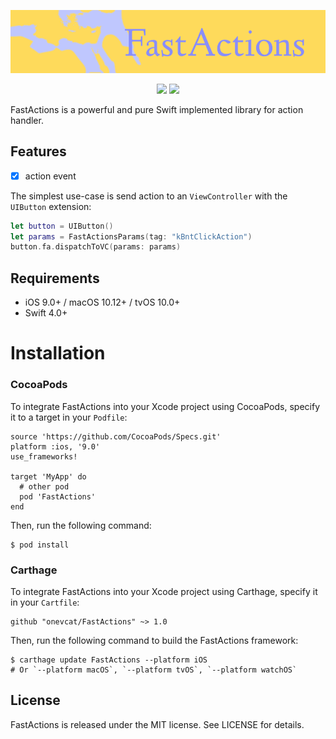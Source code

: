 ![FastAction](./images/FastActions.png)

<p align="center">
<a href="https://github.com/Carthage/Carthage/"><img src="https://img.shields.io/badge/Carthage-compatible-4BC51D.svg?style=flat"></a>
<a href="https://github.com/dengyhgit/FastActions/"><img src="https://img.shields.io/cocoapods/v/FastActions.svg?style=flat"></a>
</p>


FastActions is a powerful and pure Swift implemented library for action handler.

## Features

- [x] action event

The simplest use-case is send action to an `ViewController` with the `UIButton` extension:

```swift
let button = UIButton()
let params = FastActionsParams(tag: "kBntClickAction")
button.fa.dispatchToVC(params: params)
```

## Requirements

- iOS 9.0+ / macOS 10.12+ / tvOS 10.0+
- Swift 4.0+

# Installation

### CocoaPods

To integrate FastActions into your Xcode project using CocoaPods, specify it to a target in your `Podfile`:

```
source 'https://github.com/CocoaPods/Specs.git'
platform :ios, '9.0'
use_frameworks!

target 'MyApp' do
  # other pod
  pod 'FastActions'
end
```

Then, run the following command:

```
$ pod install
```

### Carthage

To integrate FastActions into your Xcode project using Carthage, specify it in your `Cartfile`:

```
github "onevcat/FastActions" ~> 1.0
```

Then, run the following command to build the FastActions framework:

```
$ carthage update FastActions --platform iOS
# Or `--platform macOS`, `--platform tvOS`, `--platform watchOS`
```

## License

FastActions is released under the MIT license. See LICENSE for details.

